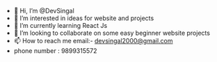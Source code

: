 - 👋 Hi, I’m @DevSingal
- 👀 I’m interested in ideas for website and projects
- 🌱 I’m currently learning React Js
- 💞️ I’m looking to collaborate on some easy beginner website projects
- 📫 How to reach me email:- devsingal2000@gmail.com
- phone number : 9899315572

<!---
DevSingal/DevSingal is a ✨ special ✨ repository because its `README.md` (this file) appears on your GitHub profile.
You can click the Preview link to take a look at your changes.
--->
